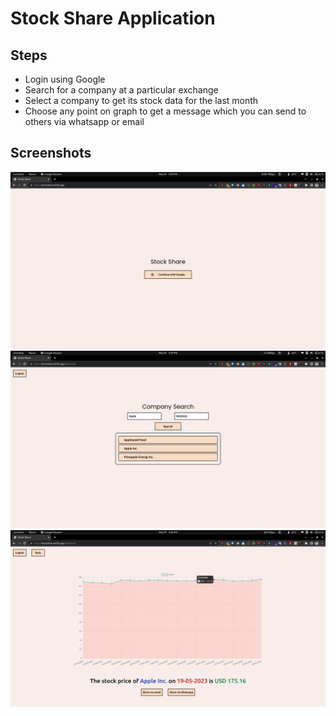 # Stock Share Application

## Steps

-   Login using Google
-   Search for a company at a particular exchange
-   Select a company to get its stock data for the last month
-   Choose any point on graph to get a message which you can send to others via whatsapp or email

## Screenshots

![Login](./images/login.png)
![Companies](./images/companies.png)
![Details](./images/details.png)
